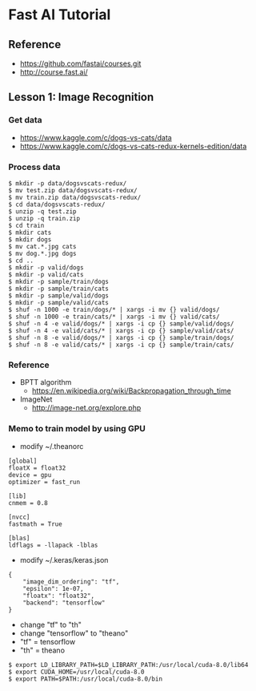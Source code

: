 # Fast AI Tutorial

## Reference
* https://github.com/fastai/courses.git
* http://course.fast.ai/

## Lesson 1: Image Recognition

### Get data
* https://www.kaggle.com/c/dogs-vs-cats/data
* https://www.kaggle.com/c/dogs-vs-cats-redux-kernels-edition/data

### Process data
```
$ mkdir -p data/dogsvscats-redux/
$ mv test.zip data/dogsvscats-redux/
$ mv train.zip data/dogsvscats-redux/
$ cd data/dogsvscats-redux/
$ unzip -q test.zip
$ unzip -q train.zip
$ cd train
$ mkdir cats
$ mkdir dogs
$ mv cat.*.jpg cats
$ mv dog.*.jpg dogs
$ cd ..
$ mkdir -p valid/dogs
$ mkdir -p valid/cats
$ mkdir -p sample/train/dogs
$ mkdir -p sample/train/cats
$ mkdir -p sample/valid/dogs
$ mkdir -p sample/valid/cats
$ shuf -n 1000 -e train/dogs/* | xargs -i mv {} valid/dogs/
$ shuf -n 1000 -e train/cats/* | xargs -i mv {} valid/cats/
$ shuf -n 4 -e valid/dogs/* | xargs -i cp {} sample/valid/dogs/
$ shuf -n 4 -e valid/cats/* | xargs -i cp {} sample/valid/cats/
$ shuf -n 8 -e valid/dogs/* | xargs -i cp {} sample/train/dogs/
$ shuf -n 8 -e valid/cats/* | xargs -i cp {} sample/train/cats/
```

### Reference
* BPTT algorithm
    * https://en.wikipedia.org/wiki/Backpropagation_through_time 
* ImageNet
    * http://image-net.org/explore.php

### Memo to train model by using GPU
* modify ~/.theanorc
```
[global]
floatX = float32
device = gpu
optimizer = fast_run

[lib]
cnmem = 0.8

[nvcc]
fastmath = True

[blas]
ldflags = -llapack -lblas
```
* modify ~/.keras/keras.json
```
{
    "image_dim_ordering": "tf", 
    "epsilon": 1e-07, 
    "floatx": "float32", 
    "backend": "tensorflow"
}
```
* change "tf" to "th"
* change "tensorflow" to "theano"
* "tf" = tensorflow
* "th" = theano
```
$ export LD_LIBRARY_PATH=$LD_LIBRARY_PATH:/usr/local/cuda-8.0/lib64
$ export CUDA_HOME=/usr/local/cuda-8.0
$ export PATH=$PATH:/usr/local/cuda-8.0/bin
```
